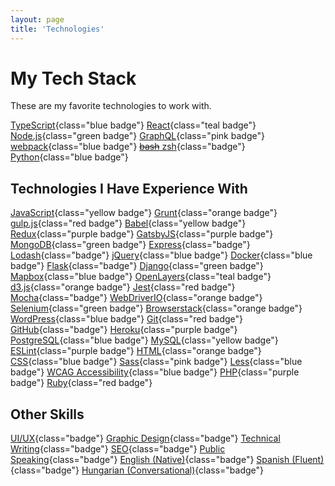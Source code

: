 ```yaml
---
layout: page
title: 'Technologies'
---
```


# My Tech Stack

These are my favorite technologies to work with.

[TypeScript](https://www.typescriptlang.org/){class="blue badge"}
[React](https://reactjs.org/){class="teal badge"}
[Node.js](https://nodejs.org/){class="green badge"}
[GraphQL](https://graphql.org/){class="pink badge"}
[webpack](https://webpack.js.org/){class="blue badge"}
[~~bash~~ zsh](https://ohmyz.sh/){class="badge"}
[Python](https://www.python.org/){class="blue badge"}

## Technologies I Have Experience With

[JavaScript](https://developer.mozilla.org/en-US/docs/Web/JavaScript){class="yellow badge"}
[Grunt](https://gruntjs.com/){class="orange badge"}
[gulp.js](https://gulpjs.com/){class="red badge"}
[Babel](https://babeljs.io/){class="yellow badge"}
[Redux](https://redux.js.org/){class="purple badge"}
[GatsbyJS](https://www.gatsbyjs.org/){class="purple badge"}
[MongoDB](https://www.mongodb.com/){class="green badge"}
[Express](https://expressjs.com/){class="badge"}
[Lodash](https://lodash.com/){class="badge"}
[jQuery](https://jquery.com/){class="blue badge"}
[Docker](https://www.docker.com/){class="blue badge"}
[Flask](https://palletsprojects.com/p/flask/){class="badge"}
[Django](https://www.djangoproject.com/){class="green badge"}
[Mapbox](https://mapbox.com/){class="blue badge"}
[OpenLayers](https://openlayers.org/){class="teal badge"}
[d3.js](https://d3js.org/){class="orange badge"}
[Jest](https://jestjs.io/){class="red badge"}
[Mocha](https://mochajs.org/){class="badge"}
[WebDriverIO](https://webdriver.io/){class="orange badge"}
[Selenium](https://www.selenium.dev/){class="green badge"}
[Browserstack](https://www.browserstack.com/){class="orange badge"}
[WordPress](https://www.wordpress.org/){class="blue badge"}
[Git](https://git-scm.com/){class="red badge"}
[GitHub](https://www.github.com/){class="badge"}
[Heroku](https://www.heroku.com/){class="purple badge"}
[PostgreSQL](https://www.postgresql.org/){class="blue badge"}
[MySQL](https://www.mysql.com/){class="yellow badge"}
[ESLint](https://eslint.org/){class="purple badge"}
[HTML](https://html.spec.whatwg.org/){class="orange badge"}
[CSS](https://www.w3.org/Style/CSS/Overview.en.html){class="blue badge"}
[Sass](https://sass-lang.com/){class="pink badge"}
[Less](http://lesscss.org/){class="blue badge"}
[WCAG Accessibility](https://www.w3.org/WAI/standards-guidelines/wcag/){class="blue badge"}
[PHP](https://www.php.net/){class="purple badge"}
[Ruby](https://www.ruby-lang.org/){class="red badge"}

## Other Skills

[UI/UX](#){class="badge"}
[Graphic Design](#){class="badge"}
[Technical Writing](#){class="badge"}
[SEO](#){class="badge"}
[Public Speaking](#){class="badge"}
[English (Native)](#){class="badge"}
[Spanish (Fluent)](#){class="badge"}
[Hungarian (Conversational)](#){class="badge"}
